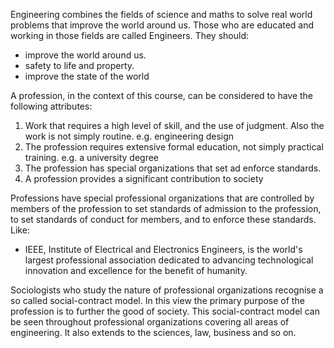 Engineering combines the fields of science and maths to solve real world problems that improve the world around us. 
Those who are educated and working in those fields are called Engineers. They should:
- improve the world around us. 
- safety to life and property. 
- improve the state of the world

A profession, in the context of this course, can be considered to have the following attributes: 
1. Work that requires a high level of skill, and the use of judgment. Also the work is not simply routine. e.g. engineering design 
2. The profession requires extensive formal education, not simply practical training. e.g. a university degree 
3. The profession has special organizations that set ad enforce standards.
4. A profession provides a significant contribution to society

Professions have special professional organizations that are controlled by members of the profession to set standards of admission to the profession, to set standards of conduct for members, and to enforce these standards. Like:
- IEEE, Institute of Electrical and Electronics Engineers, is the world's largest professional association dedicated to advancing technological innovation and excellence for the benefit of humanity.

Sociologists who study the nature of professional organizations recognise a so called social-contract model. 
In this view the primary purpose of the profession is to further the good of society. 
This social-contract model can be seen throughout professional organizations covering all areas of engineering. It also extends to the sciences, law, business and so on.

